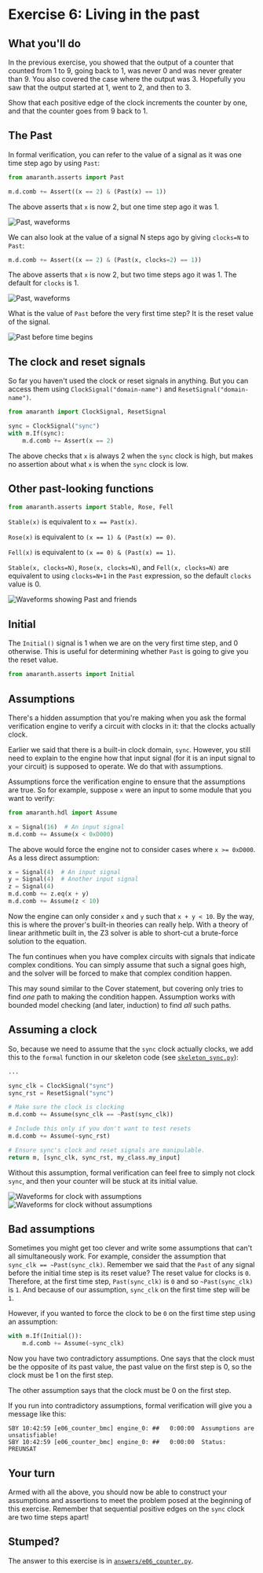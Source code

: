 # Exercise 6: Living in the past

## What you'll do

In the previous exercise, you showed that the output of a counter that counted from 1 to 9, going back to 1, was never 0 and was never greater than 9. You also covered the case where the output was 3. Hopefully you saw that the output started at 1, went to 2, and then to 3.

Show that each positive edge of the clock increments the counter by one, and that the counter goes from 9 back to 1.

## The Past

In formal verification, you can refer to the value of a signal as it was one time step ago by using `Past`:

```python
from amaranth.asserts import Past

m.d.comb += Assert((x == 2) & (Past(x) == 1))
```

The above asserts that `x` is now 2, but one time step ago it was 1.

![Past, waveforms](diagrams/past1.png)

We can also look at the value of a signal N steps ago by giving `clocks=N` to `Past`:

```python
m.d.comb += Assert((x == 2) & (Past(x, clocks=2) == 1))
```

The above asserts that `x` is now 2, but two time steps ago it was 1. The default for `clocks` is 1.

![Past, waveforms](diagrams/past2.png)

What is the value of `Past` before the very first time step? It is the reset value of the signal.

![Past before time begins](diagrams/past_t0.png)

## The clock and reset signals

So far you haven't used the clock or reset signals in anything. But you can access them using `ClockSignal("domain-name")` and `ResetSignal("domain-name")`.

```python
from amaranth import ClockSignal, ResetSignal

sync = ClockSignal("sync")
with m.If(sync):
    m.d.comb += Assert(x == 2)
```

The above checks that `x` is always 2 when the `sync` clock is high, but makes no assertion about what `x` is when the `sync` clock is low.

## Other past-looking functions

```python
from amaranth.asserts import Stable, Rose, Fell
```

`Stable(x)` is equivalent to `x == Past(x)`.

`Rose(x)` is equivalent to `(x == 1) & (Past(x) == 0)`.

`Fell(x)` is equivalent to `(x == 0) & (Past(x) == 1)`.

`Stable(x, clocks=N)`, `Rose(x, clocks=N)`, and `Fell(x, clocks=N)` are equivalent to using `clocks=N+1` in the `Past` expression, so the default `clocks` value is 0.

![Waveforms showing Past and friends](diagrams/past_and_friends.png)

## Initial

The `Initial()` signal is 1 when we are on the very first time step, and 0 otherwise. This is useful for determining whether `Past` is going to give you the reset value.

```python
from amaranth.asserts import Initial
```

## Assumptions

There's a hidden assumption that you're making when you ask the formal verification engine to verify a circuit with clocks in it: that the clocks actually clock.

Earlier we said that there is a built-in clock domain, `sync`. However, you still need to explain to the engine how that input signal (for it is an input signal to your circuit) is supposed to operate. We do that with assumptions.

Assumptions force the verification engine to ensure that the assumptions are true. So for example, suppose `x` were an input to some module that you want to verify:

```python
from amaranth.hdl import Assume

x = Signal(16)  # An input signal
m.d.comb += Assume(x < 0xD000)
```

The above would force the engine not to consider cases where `x >= 0xD000`. As a less direct assumption:

```python
x = Signal(4)  # An input signal
y = Signal(4)  # Another input signal
z = Signal(4)
m.d.comb += z.eq(x + y)
m.d.comb += Assume(z < 10)
```

Now the engine can only consider `x` and `y` such that `x + y < 10`. By the way, this is where the prover's built-in theories can really help. With a theory of linear arithmetic built in, the Z3 solver is able to short-cut a brute-force solution to the equation.

The fun continues when you have complex circuits with signals that indicate complex conditions. You can simply assume that such a signal goes high, and the solver will be forced to make that complex condition happen.

This may sound similar to the Cover statement, but covering only tries to find *one* path to making the condition happen. Assumption works with bounded model checking (and later, induction) to find *all* such paths.

## Assuming a clock

So, because we need to assume that the `sync` clock actually clocks, we add this to the `formal` function in our skeleton code (see [`skeleton_sync.py`](skeleton_sync.py)):

```python
...

sync_clk = ClockSignal("sync")
sync_rst = ResetSignal("sync")

# Make sure the clock is clocking
m.d.comb += Assume(sync_clk == ~Past(sync_clk))

# Include this only if you don't want to test resets
m.d.comb += Assume(~sync_rst)

# Ensure sync's clock and reset signals are manipulable.
return m, [sync_clk, sync_rst, my_class.my_input]
```

Without this assumption, formal verification can feel free to simply not clock `sync`, and then your counter will be stuck at its initial value.

![Waveforms for clock with assumptions](diagrams/sync_clk_assume.png)
![Waveforms for clock without assumptions](diagrams/sync_clk_no_assume.png)

## Bad assumptions

Sometimes you might get too clever and write some assumptions that can't all simultaneously work. For example, consider the assumption that `sync_clk == ~Past(sync_clk)`. Remember we said that the `Past` of any signal before the initial time step is its reset value? The reset value for clocks is `0`. Therefore, at the first time step, `Past(sync_clk)` is `0` and so `~Past(sync_clk)` is `1`. And because of our assumption, `sync_clk` on the first time step will be `1`.

However, if you wanted to force the clock to be `0` on the first time step using an assumption:

```python
with m.If(Initial()):
    m.d.comb += Assume(~sync_clk)
```

Now you have two contradictory assumptions. One says that the clock must be the opposite of its past value, the past value on the first step is 0, so the clock must be 1 on the first step.

The other assumption says that the clock must be 0 on the first step.

If you run into contradictory assumptions, formal verification will give you a message like this:

```
SBY 10:42:59 [e06_counter_bmc] engine_0: ##   0:00:00  Assumptions are unsatisfiable!
SBY 10:42:59 [e06_counter_bmc] engine_0: ##   0:00:00  Status: PREUNSAT
```

## Your turn

Armed with all the above, you should now be able to construct your assumptions and assertions to meet the problem posed at the beginning of this exercise. Remember that sequential positive edges on the `sync` clock are two time steps apart!

## Stumped?

The answer to this exercise is in [`answers/e06_counter.py`](answers/e06_counter.py).
